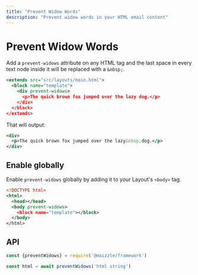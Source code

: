 ```yaml
---
title: "Prevent Widow Words"
description: "Prevent widow words in your HTML email content"
---
```


# Prevent Widow Words

Add a `prevent-widows` attribute on any HTML tag and the last space in every text node inside it will be replaced with a `&nbsp;`.

<code-sample title="src/templates/example.html">

  ```xml
  <extends src="src/layouts/main.html">
    <block name="template">
      <div prevent-widows>
        <p>The quick brown fox jumped over the lazy dog.</p>
      </div>
    </block>
  </extends>
  ```

</code-sample>

That will output:

```xml
<div>
  <p>The quick brown fox jumped over the lazy&nbsp;dog.</p>
</div>
```

## Enable globally

Enable `prevent-widows` globally by adding it to your Layout's `<body>` tag.

<code-sample title="src/layouts/example.html">

  ```xml
  <!DOCTYPE html>
  <html>
    <head></head>
    <body prevent-widows>
      <block name="template"></block>
    </body>
  </html>
  ```

</code-sample>

## API

<code-sample title="app.js">

  ```js
  const {preventWidows} = require('@maizzle/framework')

  const html = await preventWidows('html string')
  ```

</code-sample>
